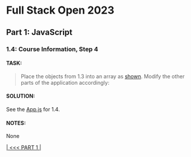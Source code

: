 # Full Stack Open 2023

## Part 1: JavaScript

### 1.4: Course Information, Step 4

#### TASK:

> Place the objects from 1.3 into an array as [shown](https://fullstackopen.com/en/part1/java_script#exercises-1-3-1-5). Modify the other parts of the application accordingly:

#### SOLUTION:

See the [App.js](./1.4-course_info_step4_app.js) for 1.4.

#### NOTES:

None

[| &lt;&lt;&lt; PART 1 |](../README.md)